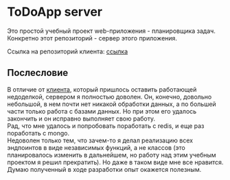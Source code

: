 # ToDoApp server
Это простой учебный проект web-приложения - планировщика задач.  
Конкретно этот репозиторий - сервер этого приложения.  
  
Ссылка на репозиторий клиента: [ссылка](https://github.com/AlexandrShapkin/ToDoAppClient)  
  
## Послесловие
В отличие от [клиента](https://github.com/AlexandrShapkin/ToDoAppClient), который пришлось оставить работающей недоделкой, сервером я полностью доволен. Он, конечно, довольно небольшой, в нем почти нет никакой обработки данных, а по большей части только работа с базами данных. Но при этом его удалось закончить и он исправно выполняет свою работу.  
Рад, что мне удалось и попробовать поработать с redis, и еще раз поработать с mongo.  
Недоволен только тем, что зачем-то я делал реализацию всех эндпоинтов в виде независимых функций, а не классов (это планировалось изменить в дальнейшем, но работу над этим учебным проектом я решил прекратить). Но даже в таком виде мне все нравится. Думаю полученный в ходе разработки опыт окажется полезным.